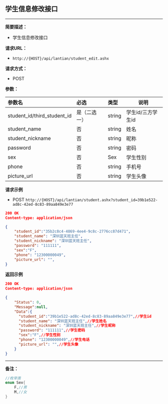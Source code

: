 ## 学生信息修改接口
--------------------

**简要描述：** 

- 学生信息修改接口

**请求URL：** 
- `http://{HOST}/api/lantian/student_edit.ashx`
  
**请求方式：**
- POST

**参数：** 

|参数名|必选|类型|说明|
|:----    |:---|:----- |-----   |
|student_id/third_student_id    |是（二选一）  |string |学生id/三方学生id   |
|student_name    |否  |string |姓名   |
|student_nickname    |否  |string |昵称   |
|password    |否  |string |密码   |
|sex    |否  |Sex |学生性别   |
|phone    |否  |string |手机号   |
|picture_url    |否  |string |学生头像   |

**请求示例**

- POST `http://{HOST}/api/lantian/student.ashx?student_id=39b1e522-ad8c-42ed-8c83-89aa849e3e77`

``` json
200 OK
Content-type: application/json

{
    "student_id":"35b2c8c4-4869-4ee4-9c8c-2776cc87d471",
    "student_name": "深圳蓝天班主任",
    "student_nickname": "深圳蓝天班主任",
    "password": "111111",
    "sex":"F",
    "phone": "12300000049",
    "picture_url": "",
}
```

**返回示例**

``` json
200 OK
Content-type: application/json

{
    "Status": 0,
    "Message":null,
    "Data":{
      "student_id":"39b1e522-ad8c-42ed-8c83-89aa849e3e77",//学生id
      "student_name": "深圳蓝天班主任",//学生姓名
      "student_nickname": "深圳蓝天班主任",//学生昵称
      "password": "111111",//学生密码
      "sex":"F",//学生性别
      "phone": "12300000049",//学生电话
      "picture_url": "",//学生头像
    }
}
```

---

**备注：** 
``` csharp
//枚举类
enum Sex{
    F,//男
    M,//女
}
```
